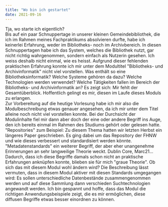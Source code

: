 ```yaml
---
title: "Wo bin ich gestartet"
date: 2021-09-16
---
```


Tja, wo starte ich eigentlich? <br>
Bis auf ein paar Schnuppertage in unserer kleinen Gemeindebibliothek, die ich im Rahmen meines Fachpraktikums absolvieren durfte, habe ich keinerlei Erfahrung, weder im Bibliotheks- noch im Archivbereich. In diesen Schnuppertagen habe ich das System, welches die Bibliothek nutzt, gar nicht richtig wahrgenommen, sondern einfach als Nutzerin gesehen. Ich weiss deshalb nicht einmal, wie es heisst. Aufgrund dieser fehlenden praktischen Erfahrung konnte ich mir unter dem Modultitel "Bibliotheks- und Archivinformatik" nicht viel vorstellen. Was enthält so eine Bibliotheksinformatik? Welche Systeme gehören da dazu? Welche Technologien werden verwendet? Welche Tätigkeiten fallen im Bereich der Bibliotheks- und Archivinformatik an? Es zeigt sich: Mir fehlt der Gesamtüberblick. Hoffentlich gelingt es mir, diesen im Laufe dieses Moduls zu erlangen. <br>
Zur Vorbereitung auf die heutige Vorlesung habe ich mir also die Modulbeschreibung etwas genauer angesehen, da ich mir unter dem Titel alleine noch nicht viel vorstellen konnte. Bei der Durchsicht der Modulinhalte fiel mir dann aber doch der eine oder andere Begriff ins Auge, den ich bereits einmal im Rahmen des Studiums gehört oder gelesen hatte.
"Repositories" zum Beispiel: Zu diesem Thema hatten wir letzten Herbst ein längeres Paper geschrieben. Es ging dabei um das Repository der FHNW und wie dieses verbessert und standardisiert werden könnte. <br>
"Metadatenstandards" ein weiterer Begriff, der aber eher unangenehme Erinnerungen an sehr langweilige Theorie weckt. Dublin Core, Marc21… Dadurch, dass ich diese Begriffe damals schon nicht an praktische Erfahrungen anknüpfen konnte, blieben sie für mich "graue Theorie". Ob sich das mit diesem Modul wohl ändern wird? Die Beschreibung lässt vermuten, dass in diesem Modul aktiver mit diesen Standards umgegangen wird: Es sollen unterschiedliche Datenbestände zusammengenommen werden und auf diese Sammlung dann verschieden Suchtechnologien angewandt werden. Ich bin gespannt und hoffe, dass das Modul die richtigen Anwendungsbeispiele zeigt, die es mir ermöglichen, diese diffusen Begriffe etwas besser einordnen zu können.
